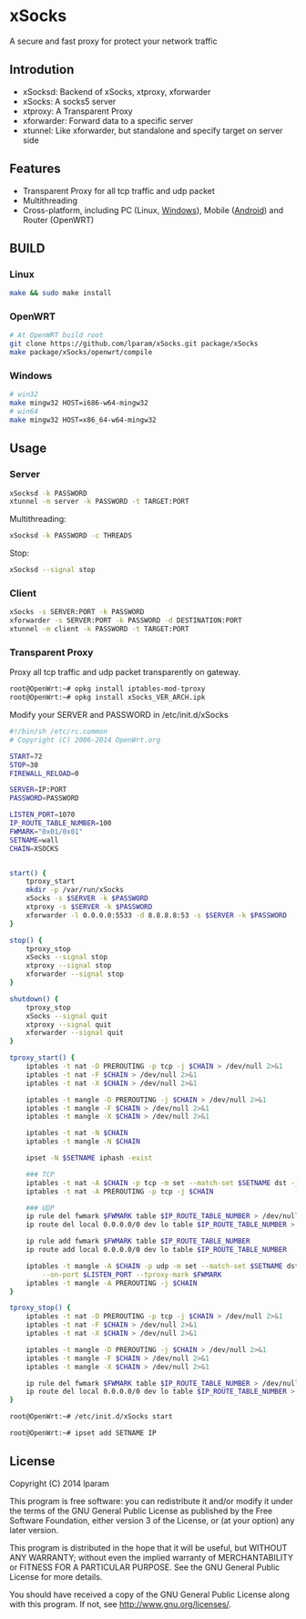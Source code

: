 xSocks
=================
A secure and fast proxy for protect your network traffic

Introdution
------------
* xSocksd: Backend of xSocks, xtproxy, xforwarder
* xSocks: A socks5 server
* xtproxy: A Transparent Proxy
* xforwarder: Forward data to a specific server
* xtunnel: Like xforwarder, but standalone and specify target on server side

Features
------------
* Transparent Proxy for all tcp traffic and udp packet
* Multithreading
* Cross-platform, including PC (Linux, [Windows](https://github.com/lparam/xSocks-windows)), Mobile ([Android](https://github.com/lparam/xSocks-android)) and Router (OpenWRT)

BUILD
------------

### Linux

```bash
make && sudo make install
```

### OpenWRT

```bash
# At OpenWRT build root
git clone https://github.com/lparam/xSocks.git package/xSocks
make package/xSocks/openwrt/compile
```

### Windows

```bash
# win32
make mingw32 HOST=i686-w64-mingw32
# win64
make mingw32 HOST=x86_64-w64-mingw32
```

Usage
------------

### Server

```bash
xSocksd -k PASSWORD
xtunnel -m server -k PASSWORD -t TARGET:PORT
```

Multithreading:
```bash
xSocksd -k PASSWORD -c THREADS
```

Stop:
```bash
xSocksd --signal stop
```

### Client

```bash
xSocks -s SERVER:PORT -k PASSWORD
xforwarder -s SERVER:PORT -k PASSWORD -d DESTINATION:PORT
xtunnel -m client -k PASSWORD -t TARGET:PORT
```

### Transparent Proxy

Proxy all tcp traffic and udp packet transparently on gateway.

```bash
root@OpenWrt:~# opkg install iptables-mod-tproxy
root@OpenWrt:~# opkg install xSocks_VER_ARCH.ipk
```

Modify your SERVER and PASSWORD in /etc/init.d/xSocks
```bash
#!/bin/sh /etc/rc.common
# Copyright (C) 2006-2014 OpenWrt.org

START=72
STOP=30
FIREWALL_RELOAD=0

SERVER=IP:PORT
PASSWORD=PASSWORD

LISTEN_PORT=1070
IP_ROUTE_TABLE_NUMBER=100
FWMARK="0x01/0x01"
SETNAME=wall
CHAIN=XSOCKS


start() {
    tproxy_start
    mkdir -p /var/run/xSocks
    xSocks -s $SERVER -k $PASSWORD
    xtproxy -s $SERVER -k $PASSWORD
    xforwarder -l 0.0.0.0:5533 -d 8.8.8.8:53 -s $SERVER -k $PASSWORD
}

stop() {
    tproxy_stop
    xSocks --signal stop
    xtproxy --signal stop
    xforwarder --signal stop
}

shutdown() {
    tproxy_stop
    xSocks --signal quit
    xtproxy --signal quit
    xforwarder --signal quit
}

tproxy_start() {
    iptables -t nat -D PREROUTING -p tcp -j $CHAIN > /dev/null 2>&1
    iptables -t nat -F $CHAIN > /dev/null 2>&1
    iptables -t nat -X $CHAIN > /dev/null 2>&1

    iptables -t mangle -D PREROUTING -j $CHAIN > /dev/null 2>&1
    iptables -t mangle -F $CHAIN > /dev/null 2>&1
    iptables -t mangle -X $CHAIN > /dev/null 2>&1

    iptables -t nat -N $CHAIN
    iptables -t mangle -N $CHAIN

    ipset -N $SETNAME iphash -exist

    ### TCP
    iptables -t nat -A $CHAIN -p tcp -m set --match-set $SETNAME dst -j REDIRECT --to-port $LISTEN_PORT
    iptables -t nat -A PREROUTING -p tcp -j $CHAIN

    ### UDP
    ip rule del fwmark $FWMARK table $IP_ROUTE_TABLE_NUMBER > /dev/null 2>&1
    ip route del local 0.0.0.0/0 dev lo table $IP_ROUTE_TABLE_NUMBER > /dev/null 2>&1

    ip rule add fwmark $FWMARK table $IP_ROUTE_TABLE_NUMBER
    ip route add local 0.0.0.0/0 dev lo table $IP_ROUTE_TABLE_NUMBER

    iptables -t mangle -A $CHAIN -p udp -m set --match-set $SETNAME dst -j TPROXY \
        --on-port $LISTEN_PORT --tproxy-mark $FWMARK
    iptables -t mangle -A PREROUTING -j $CHAIN
}

tproxy_stop() {
    iptables -t nat -D PREROUTING -p tcp -j $CHAIN > /dev/null 2>&1
    iptables -t nat -F $CHAIN > /dev/null 2>&1
    iptables -t nat -X $CHAIN > /dev/null 2>&1

    iptables -t mangle -D PREROUTING -j $CHAIN > /dev/null 2>&1
    iptables -t mangle -F $CHAIN > /dev/null 2>&1
    iptables -t mangle -X $CHAIN > /dev/null 2>&1

    ip rule del fwmark $FWMARK table $IP_ROUTE_TABLE_NUMBER > /dev/null 2>&1
    ip route del local 0.0.0.0/0 dev lo table $IP_ROUTE_TABLE_NUMBER > /dev/null 2>&1
}
```

```bash
root@OpenWrt:~# /etc/init.d/xSocks start
```

```bash
root@OpenWrt:~# ipset add SETNAME IP
```

## License

Copyright (C) 2014 lparam

This program is free software: you can redistribute it and/or modify
it under the terms of the GNU General Public License as published by
the Free Software Foundation, either version 3 of the License, or
(at your option) any later version.

This program is distributed in the hope that it will be useful,
but WITHOUT ANY WARRANTY; without even the implied warranty of
MERCHANTABILITY or FITNESS FOR A PARTICULAR PURPOSE.  See the
GNU General Public License for more details.

You should have received a copy of the GNU General Public License
along with this program. If not, see <http://www.gnu.org/licenses/>.
